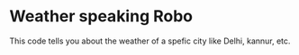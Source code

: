 # Weather speaking Robo
This code tells you about the weather of a spefic city like Delhi, kannur, etc.

